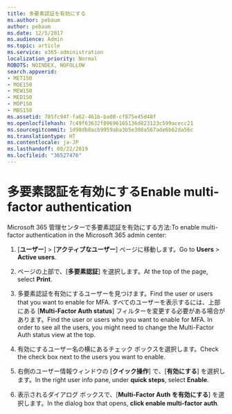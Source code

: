 ```yaml
---
title: 多要素認証を有効にする
ms.author: pebaum
author: pebaum
ms.date: 12/5/2017
ms.audience: Admin
ms.topic: article
ms.service: o365-administration
localization_priority: Normal
ROBOTS: NOINDEX, NOFOLLOW
search.appverid:
- MET150
- MOE150
- MEW150
- MED150
- MOP150
- MBS150
ms.assetid: 785fc94f-fa62-461b-ba00-cf875e45d48f
ms.openlocfilehash: 7c49f63632f89696165136d823123c599acecc21
ms.sourcegitcommit: 1d98db8acb9959aba3b5e308a567ade6b62da56c
ms.translationtype: HT
ms.contentlocale: ja-JP
ms.lasthandoff: 08/22/2019
ms.locfileid: "36527476"
---
```

# <a name="enable-multi-factor-authentication"></a><span data-ttu-id="ecaeb-102">多要素認証を有効にする</span><span class="sxs-lookup"><span data-stu-id="ecaeb-102">Enable multi-factor authentication</span></span>

<span data-ttu-id="ecaeb-103">Microsoft 365 管理センターで多要素認証を有効にする方法:</span><span class="sxs-lookup"><span data-stu-id="ecaeb-103">To enable multi-factor authentication in the Microsoft 365 admin center:</span></span>

1. <span data-ttu-id="ecaeb-104">[**ユーザー**] \> [**アクティブなユーザー**] ページに移動します。</span><span class="sxs-lookup"><span data-stu-id="ecaeb-104">Go to **Users** \> **Active users**.</span></span>
    
2. <span data-ttu-id="ecaeb-105">ページの上部で、[**多要素認証**] を選択します。</span><span class="sxs-lookup"><span data-stu-id="ecaeb-105">At the top of the page, select **Print**.</span></span> 
    
3. <span data-ttu-id="ecaeb-106">多要素認証を有効にするユーザーを見つけます。</span><span class="sxs-lookup"><span data-stu-id="ecaeb-106">Find the user or users that you want to enable for MFA.</span></span> <span data-ttu-id="ecaeb-107">すべてのユーザーを表示するには、上部にある [**Multi-Factor Auth status**] フィルターを変更する必要がある場合があります。</span><span class="sxs-lookup"><span data-stu-id="ecaeb-107">Find the user or users who you want to enable for MFA. In order to see all the users, you might need to change the Multi-Factor Auth status view at the top.</span></span>
    
4. <span data-ttu-id="ecaeb-108">有効にするユーザー名の横にあるチェック ボックスを選択します。</span><span class="sxs-lookup"><span data-stu-id="ecaeb-108">Check the check box next to the users you want to enable.</span></span>
    
5.  <span data-ttu-id="ecaeb-109">右側のユーザー情報ウィンドウの [**クイック操作**] で、[**有効にする**] を選択します。</span><span class="sxs-lookup"><span data-stu-id="ecaeb-109">In the right user info pane, under **quick steps**, select **Enable**.</span></span> 
    
6. <span data-ttu-id="ecaeb-110">表示されるダイアログ ボックスで、[**Multi-Factor Auth を有効にする**] を選択します。</span><span class="sxs-lookup"><span data-stu-id="ecaeb-110">In the dialog box that opens, **click enable multi-factor auth**.</span></span> 
    

